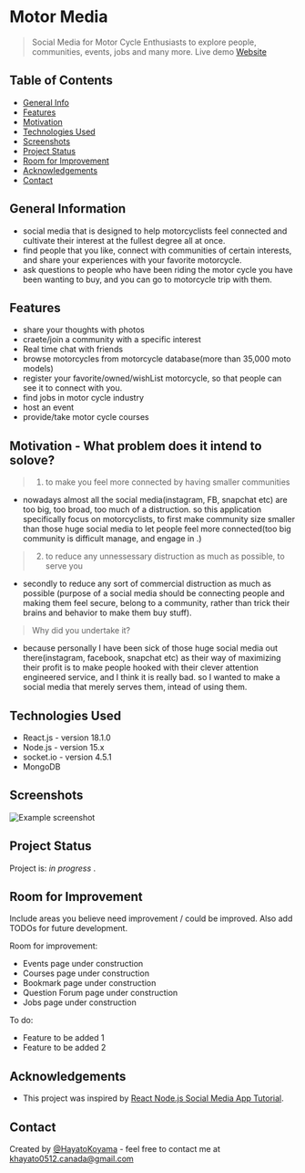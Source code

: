 # Motor Media
> Social Media for Motor Cycle Enthusiasts to explore people, communities, events, jobs and many more.
> Live demo [Website](https://precious-quokka-f56d55.netlify.app)

## Table of Contents
* [General Info](#general-information)
* [Features](#features)
* [Motivation](#motivation)
* [Technologies Used](#technologies-used)
* [Screenshots](#screenshots)
* [Project Status](#project-status)
* [Room for Improvement](#room-for-improvement)
* [Acknowledgements](#acknowledgements)
* [Contact](#contact)
<!-- * [License](#license) -->
<!--
* [Setup](#setup)
* [Usage](#usage)
-->
<!--  what is it? for what ? and how??  -->
## General Information
- social media that is designed to help motorcyclists feel connected and cultivate their interest at the fullest degree all at once.
- find people that you like, connect with communities of certain interests, and share your experiences with your favorite motorcycle. 
- ask questions to people who have been riding the motor cycle you have been wanting to buy, and you can go to motorcycle trip with them.

<!-- what to say? chat, connect with community, search motorcycle and connect with people who has those. find jobs, host an event, provide some courses -->
## Features
- share your thoughts with photos
- craete/join a community with a specific interest
- Real time chat with friends
- browse motorcycles from motorcycle database(more than 35,000 moto models)
- register your favorite/owned/wishList motorcycle, so that people can see it to connect with you.
- find jobs in motor cycle industry
- host an event
- provide/take motor cycle courses


## Motivation - What problem does it intend to solove?

> 1. to make you feel more connected by having smaller communities
- nowadays almost all the social media(instagram, FB, snapchat etc) are too big, too broad, too much of a distruction. so this application specifically focus on motorcyclists, to first make community size smaller than those huge social media to let people feel more connected(too big community is difficult manage, and engage in .)
> 2. to reduce any unnessessary distruction as much as possible, to serve you
-   secondly to reduce any sort of commercial distruction as much as possible (purpose of a social media should be connecting people and making them feel secure, belong to a community, rather than trick their brains and behavior to make them buy stuff).  

> Why did you undertake it?
- because personally I have been sick of those huge social media out there(instagram, facebook, snapchat etc) as their way of maximizing their profit is to make people hooked with their clever attention engineered service, and I think it is really bad. so I wanted to make a social media that merely serves them, intead of using them.
<!-- You don't have to answer all the questions - just the ones relevant to your project. -->




## Technologies Used
- React.js - version 18.1.0
- Node.js - version 15.x
- socket.io - version 4.5.1
- MongoDB 


## Screenshots
![Example screenshot](./img/screenshot.png)
<!-- If you have screenshots you'd like to share, include them here. -->

<!--
## Setup
What are the project requirements/dependencies? Where are they listed? A requirements.txt or a Pipfile.lock file perhaps? Where is it located?

Proceed to describe how to install / setup one's local environment / get started with the project.


## Usage
How does one go about using it?
Provide various use cases and code examples here.

`write-your-code-here`
-->

## Project Status
Project is: _in progress_ .


## Room for Improvement
Include areas you believe need improvement / could be improved. Also add TODOs for future development.

Room for improvement:
- Events page under construction
- Courses page under construction
- Bookmark page under construction
- Question Forum page under construction
- Jobs page under construction

To do:
- Feature to be added 1
- Feature to be added 2


## Acknowledgements
- This project was inspired by  [React Node.js Social Media App Tutorial](https://www.youtube.com/watch?v=pFHyZvVxce0&t=4961s).


## Contact
Created by [@HayatoKoyama](https://github.com/Hayato0512) - feel free to contact me at khayato0512.canada@gmail.com 


<!-- Optional -->
<!-- ## License -->
<!-- This project is open source and available under the [... License](). -->

<!-- You don't have to include all sections - just the one's relevant to your project -->
